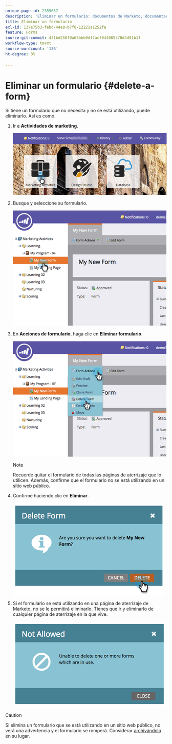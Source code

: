 ```yaml
---
unique-page-id: 2359637
description: 'Eliminar un formulario: documentos de Marketo, documentación del producto'
title: Eliminar un formulario
exl-id: 137e75b3-febd-44e8-b7f8-12221a1252fa
feature: Forms
source-git-commit: 431bd258f9a68bbb9df7acf043085578d3d91b1f
workflow-type: tm+mt
source-wordcount: '136'
ht-degree: 0%

---
```


# Eliminar un formulario {#delete-a-form}

Si tiene un formulario que no necesita y no se está utilizando, puede eliminarlo. Así es como.

1. Ir a **Actividades de marketing**.

   ![](assets/login-marketing-activities-3.png)

1. Busque y seleccione su formulario.

   ![](assets/image2014-9-15-12-3a1-3a18.png)

1. En **Acciones de formulario**, haga clic en **Eliminar formulario**.

   ![](assets/image2014-9-15-12-3a1-3a27.png)

   >[!NOTE]
   >
   >Recuerde quitar el formulario de todas las páginas de aterrizaje que lo utilicen. Además, confirme que el formulario no se está utilizando en un sitio web público.

1. Confirme haciendo clic en **Eliminar**.

   ![](assets/image2014-9-15-12-3a1-3a37.png)

1. Si el formulario se está utilizando en una página de aterrizaje de Marketo, no se le permitirá eliminarlo. Tienes que ir y eliminarlo de cualquier página de aterrizaje en la que vive.

   ![](assets/image2014-9-15-12-3a1-3a44.png)

>[!CAUTION]
>
>Si elimina un formulario que se está utilizando en un sitio web público, no verá una advertencia y el formulario se romperá. Considerar  [archivándolo](/help/marketo/product-docs/email-marketing/drip-nurturing/using-stream-content/archive-and-unarchive-stream-content.md) en su lugar.
